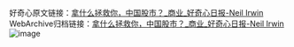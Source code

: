 好奇心原文链接：[拿什么拯救你，中国股市？_商业_好奇心日报-Neil Irwin](https://www.qdaily.com/articles/11816.html)
WebArchive归档链接：[拿什么拯救你，中国股市？_商业_好奇心日报-Neil Irwin](http://web.archive.org/web/20190623171133/https://www.qdaily.com/articles/11816.html)
![image](http://ww3.sinaimg.cn/large/007d5XDply1g3waopegnxj30u05o37wh)